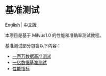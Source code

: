 # 基准测试


[English](../EN_benchmark_test/README.md) | [中文版](README.md)

本项目是基于 Milvus1.0 的性能和准确率测试教程。

基准测试部分包含以下内容：

- [一百万数据基准测试](lab1_sift1b_1m.md)
- [一亿数据基准测试](lab2_sift1b_100m.md)
- [性能指标](performance_benchmark.md)


